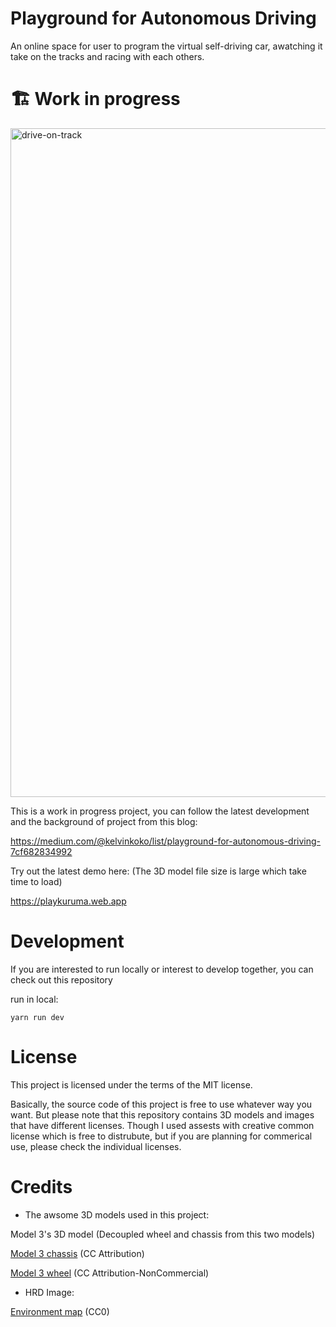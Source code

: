 # Playground for Autonomous Driving
An online space for user to program the virtual self-driving car, awatching it take on the tracks and racing with each others.

# 🏗 Work in progress
<img width="1070" alt="drive-on-track" src="https://github.com/kelvinkoko/autonomous-driving-playground/assets/2594899/7234ee26-aa45-46a9-99a3-f53d48df47e8">


This is a work in progress project, you can follow the latest development and the background of project from this blog:

https://medium.com/@kelvinkoko/list/playground-for-autonomous-driving-7cf682834992

Try out the latest demo here: (The 3D model file size is large which take time to load)

https://playkuruma.web.app

# Development
If you are interested to run locally or interest to develop together, you can check out this repository

run in local:
```
yarn run dev
```

# License
This project is licensed under the terms of the MIT license.

Basically, the source code of this project is free to use whatever way you want. But please note that this repository contains 3D models and images that have different licenses. Though I used assests with creative common license which is free to distrubute, but if you are planning for commerical use, please check the individual licenses. 

# Credits
- The awsome 3D models used in this project:

Model 3's 3D model (Decoupled wheel and chassis from this two models)

[Model 3 chassis](https://sketchfab.com/3d-models/tesla-2018-model-3-5ef9b845aaf44203b6d04e2c677e444f) (CC Attribution)

[Model 3 wheel](https://sketchfab.com/3d-models/tesla-model-3-117d7dbdd6f94df9886c42995cdd06db) (CC Attribution-NonCommercial)


- HRD Image:

[Environment map](https://polyhaven.com/a/skidpan) (CC0)
